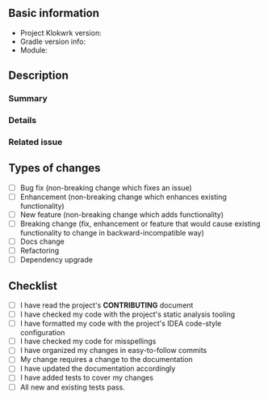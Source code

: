<!--
  Please use Markdown syntax throughout the report for improved clarity.
  https://guides.github.com/features/mastering-markdown/
-->

## Basic information
* Project Klokwrk version:
  <!-- released version or snapshot version -->
  <!-- for snapshot version include main branch commit SHA (i.e. as given from "git rev-parse HEAD" command) -->
* Gradle version info:
  <!-- output of "./gradlew --version" command -->
* Module:
  <!-- Please, include name(s) of relevant Project Klokwrk's module(s). If not related to any specific module, specify "project" instead. -->

## Description
### Summary
<!--- Please, provide a short summary of your changes. -->

### Details
<!--- Please, describe your changes in detail. -->

### Related issue
<!--
  If there is a related issue, please provide a reference to it.
  If the related issue does not exist, please consider creating one.
-->

## Types of changes
<!--- What types of changes does your code introduce? Please, put an "x" in all the boxes that apply. -->
- [ ] Bug fix (non-breaking change which fixes an issue)
- [ ] Enhancement (non-breaking change which enhances existing functionality)
- [ ] New feature (non-breaking change which adds functionality)
- [ ] Breaking change (fix, enhancement or feature that would cause existing functionality to change in backward-incompatible way)
- [ ] Docs change
- [ ] Refactoring
- [ ] Dependency upgrade

## Checklist
<!--- Please, go over all the following points, and put an "x" in all the boxes that apply. -->
- [ ] I have read the project's **CONTRIBUTING** document
- [ ] I have checked my code with the project's static analysis tooling
- [ ] I have formatted my code with the project's IDEA code-style configuration
- [ ] I have checked my code for misspellings
- [ ] I have organized my changes in easy-to-follow commits
- [ ] My change requires a change to the documentation
- [ ] I have updated the documentation accordingly
- [ ] I have added tests to cover my changes
- [ ] All new and existing tests pass.
